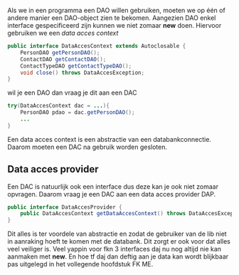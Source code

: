 Als we in een programma een DAO willen gebruiken, moeten we op één of andere manier een DAO-object zien te bekomen. Aangezien DAO enkel interface gespecificeerd zijn kunnen we niet zomaar __new__ doen. 
Hiervoor gebruiken we een _data acces context_
```java
public interface DataAccesContext extends Autoclosable {
	PersonDAO getPersonDAO();
	ContactDAO getContactDAO();
	ContactTypeDAO getContactTypeDAO();
	void close() throws DataAccesException;
}
```

wil je een DAO dan vraag je dit aan een DAC
```java
try(DataAccesContext dac = ...){
	PersonDAO pdao = dac.getPersonDAO();
	...
}
```

Een data acces context is een abstractie van een databankconnectie. Daarom moeten een DAC na gebruik worden gesloten. 


## Data acces provider
Een DAC is natuurlijk ook een interface dus deze kan je ook niet zomaar opvragen. Daarom vraag je een DAC aan een data acces provider DAP.
```java
public interface DataAccesProvider {
	public DataAccesContext getDataAccesContext() throws DataAccesException;
}
```

Dit alles is ter voordele van abstractie en zodat de gebruiker van de lib niet in aanraking hoeft te komen met de databank. Dit zorgt er ook voor dat alles veel veiliger is. Veel yappin voor fkn 3 interfaces daj nu nog altijd nie kan aanmaken met __new__. En hoe tf daj dan deftig aan je data kan wordt blijkbaar pas uitgelegd in het vollegende hoofdstuk FK ME. 
